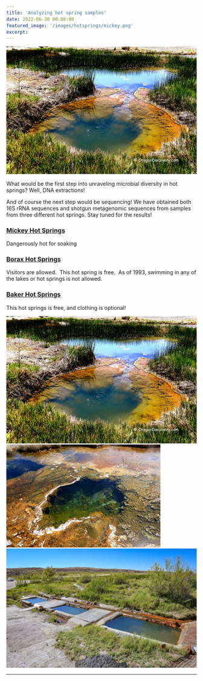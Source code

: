 ```yaml
---
title: 'Analyzing hot spring samples'
date: 2022-06-30 00:00:00
featured_image: '/images/hotsprings/mickey.png'
excerpt: 
---
```


![](/images/hotsprings/mickey.png)

What would be the first step into unraveling microbial diversity in hot springs? Well, DNA extractions!

And of course the next step would be sequencing!
We have obtained both 16S rRNA sequences and shotgun metagenomic sequences from samples from three different hot springs. Stay tuned for the results!

### [Mickey Hot Springs](https://oregondiscovery.com/mickey-hot-springs )

Dangerously hot for soaking 

### [Borax Hot Springs](https://www.ultimatehotspringsguide.com/borax-lake-hot-springs.html)

Visitors are allowed.  This hot spring is free.  
As of 1993, swimming in any of the lakes or hot springs is not allowed. 

### [Baker Hot Springs](https://www.ultimatehotspringsguide.com/baker-hot-springs.html)

This hot springs is free, and clothing is optional!

<div class="gallery" data-columns="3">
	<img src="/images/hotsprings/mickey.png">
	<img src="/images/hotsprings/borax.jpg">
	<img src="/images/hotsprings/baker.png">
</div>

---
